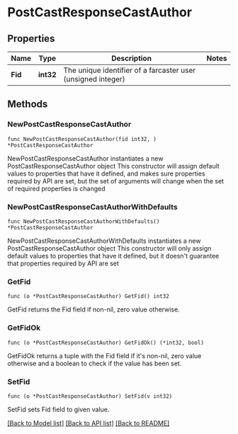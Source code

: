 # PostCastResponseCastAuthor

## Properties

Name | Type | Description | Notes
------------ | ------------- | ------------- | -------------
**Fid** | **int32** | The unique identifier of a farcaster user (unsigned integer) | 

## Methods

### NewPostCastResponseCastAuthor

`func NewPostCastResponseCastAuthor(fid int32, ) *PostCastResponseCastAuthor`

NewPostCastResponseCastAuthor instantiates a new PostCastResponseCastAuthor object
This constructor will assign default values to properties that have it defined,
and makes sure properties required by API are set, but the set of arguments
will change when the set of required properties is changed

### NewPostCastResponseCastAuthorWithDefaults

`func NewPostCastResponseCastAuthorWithDefaults() *PostCastResponseCastAuthor`

NewPostCastResponseCastAuthorWithDefaults instantiates a new PostCastResponseCastAuthor object
This constructor will only assign default values to properties that have it defined,
but it doesn't guarantee that properties required by API are set

### GetFid

`func (o *PostCastResponseCastAuthor) GetFid() int32`

GetFid returns the Fid field if non-nil, zero value otherwise.

### GetFidOk

`func (o *PostCastResponseCastAuthor) GetFidOk() (*int32, bool)`

GetFidOk returns a tuple with the Fid field if it's non-nil, zero value otherwise
and a boolean to check if the value has been set.

### SetFid

`func (o *PostCastResponseCastAuthor) SetFid(v int32)`

SetFid sets Fid field to given value.



[[Back to Model list]](../README.md#documentation-for-models) [[Back to API list]](../README.md#documentation-for-api-endpoints) [[Back to README]](../README.md)


